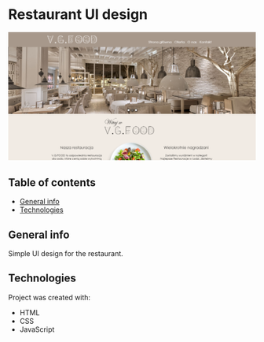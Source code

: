 # Restaurant UI design
![Site design](./images/index.png)


## Table of contents
* [General info](#general-info)
* [Technologies](#technologies)


## General info
Simple UI design for the restaurant.
	
  
## Technologies
Project was created with:
* HTML
* CSS
* JavaScript
